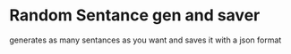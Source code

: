 # Random Sentance gen and saver
 generates as many sentances as you want and saves it with a json format
